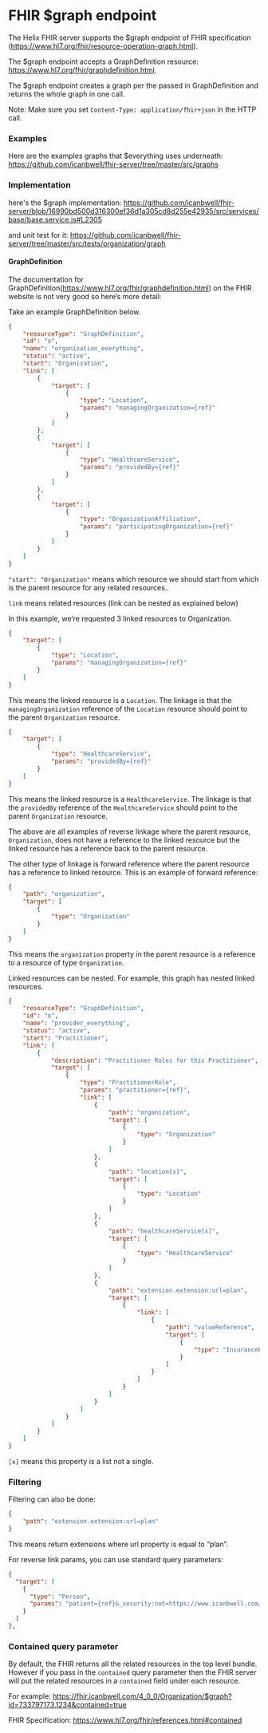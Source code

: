 # FHIR $graph endpoint

The Helix FHIR server supports the $graph endpoint of FHIR specification (https://www.hl7.org/fhir/resource-operation-graph.html).

The $graph endpoint accepts a GraphDefinition resource: https://www.hl7.org/fhir/graphdefinition.html.

The $graph endpoint creates a graph per the passed in GraphDefinition and returns the whole graph in one call.

Note: Make sure you set `Content-Type: application/fhir+json` in the HTTP call.

### Examples

Here are the examples graphs that $everything uses underneath: https://github.com/icanbwell/fhir-server/tree/master/src/graphs

### Implementation

here's the $graph implementation: https://github.com/icanbwell/fhir-server/blob/16990bd500d316300ef36d1a305cd8d255e42935/src/services/base/base.service.js#L2305

and unit test for it: https://github.com/icanbwell/fhir-server/tree/master/src/tests/organization/graph

#### GraphDefinition

The documentation for GraphDefinition(https://www.hl7.org/fhir/graphdefinition.html) on the FHIR website is not very good so here’s more detail:

Take an example GraphDefinition below.

```json
{
    "resourceType": "GraphDefinition",
    "id": "o",
    "name": "organization_everything",
    "status": "active",
    "start": "Organization",
    "link": [
        {
            "target": [
                {
                    "type": "Location",
                    "params": "managingOrganization={ref}"
                }
            ]
        },
        {
            "target": [
                {
                    "type": "HealthcareService",
                    "params": "providedBy={ref}"
                }
            ]
        },
        {
            "target": [
                {
                    "type": "OrganizationAffiliation",
                    "params": "participatingOrganization={ref}"
                }
            ]
        }
    ]
}
```

`"start": "Organization"` means which resource we should start from which is the parent resource for any related resources..

`link` means related resources (link can be nested as explained below)

In this example, we’re requested 3 linked resources to Organization.

```json
{
    "target": [
        {
            "type": "Location",
            "params": "managingOrganization={ref}"
        }
    ]
}
```

This means the linked resource is a `Location`. The linkage is that the `managingOrganization` reference of the `Location` resource should point to the parent `Organization` resource.

```json
{
    "target": [
        {
            "type": "HealthcareService",
            "params": "providedBy={ref}"
        }
    ]
}
```

This means the linked resource is a `HealthcareService`. The linkage is that the `providedBy` reference of the `HealthcareService` should point to the parent `Organization` resource.

The above are all examples of reverse linkage where the parent resource, `Organization`, does not have a reference to the linked resource but the linked resource has a reference back to the parent resource.

The other type of linkage is forward reference where the parent resource has a reference to linked resource. This is an example of forward reference:

```json
{
    "path": "organization",
    "target": [
        {
            "type": "Organization"
        }
    ]
}
```

This means the `organization` property in the parent resource is a reference to a resource of type `Organization`.

Linked resources can be nested. For example, this graph has nested linked resources.

```json
{
    "resourceType": "GraphDefinition",
    "id": "o",
    "name": "provider_everything",
    "status": "active",
    "start": "Practitioner",
    "link": [
        {
            "description": "Practitioner Roles for this Practitioner",
            "target": [
                {
                    "type": "PractitionerRole",
                    "params": "practitioner={ref}",
                    "link": [
                        {
                            "path": "organization",
                            "target": [
                                {
                                    "type": "Organization"
                                }
                            ]
                        },
                        {
                            "path": "location[x]",
                            "target": [
                                {
                                    "type": "Location"
                                }
                            ]
                        },
                        {
                            "path": "healthcareService[x]",
                            "target": [
                                {
                                    "type": "HealthcareService"
                                }
                            ]
                        },
                        {
                            "path": "extension.extension:url=plan",
                            "target": [
                                {
                                    "link": [
                                        {
                                            "path": "valueReference",
                                            "target": [
                                                {
                                                    "type": "InsurancePlan"
                                                }
                                            ]
                                        }
                                    ]
                                }
                            ]
                        }
                    ]
                }
            ]
        }
    ]
}
```

`[x]` means this property is a list not a single.

### Filtering

Filtering can also be done:

```json
{
    "path": "extension.extension:url=plan"
}
```

This means return extensions where url property is equal to “plan”.

For reverse link params, you can use standard query parameters:
```json
{
  "target": [
    {
      "type": "Person",
      "params": "patient={ref}&_security:not=https://www.icanbwell.com/owner|bwell"
    }
  ]
},
```

### Contained query parameter

By default, the FHIR returns all the related resources in the top level bundle.  
However if you pass in the `contained` query parameter then the FHIR server will put the related resources in a `contained` field under each resource.

For example: https://fhir.icanbwell.com/4_0_0/Organization/$graph?id=733797173,1234&contained=true

FHIR Specification: https://www.hl7.org/fhir/references.html#contained
